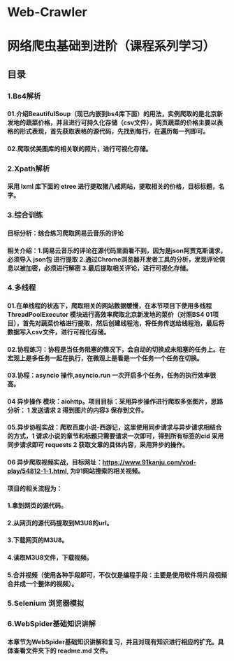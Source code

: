 # Web-Crawler
# 网络爬虫基础到进阶（课程系列学习）
## 目录
### 1.Bs4解析
#### 01.介绍BeautifulSoup（现已内嵌到bs4库下面）的用法，实例爬取的是北京新发地的蔬菜价格，并且进行可持久化存储（csv文件），网页蔬菜的价格主要以表格的形式表现，首先获取表格的源代码，先找到每行，在遍历每一列即可。
#### 02.爬取优美图库的相关联的照片，进行可视化存储。
### 2.Xpath解析
#### 采用 lxml 库下面的 etree 进行提取猪八戒网站，提取相关的价格，目标标题，名字。
### 3.综合训练
#### 目标分析：综合练习爬取网易云音乐的评论
#### 相关介绍：1.网易云音乐的评论在源代码里面看不到，因为是json阿贾克斯请求，必须导入 json包 进行提取 2.通过Chrome浏览器开发者工具的分析，发现评论信息以被加密，必须进行解密 3.最后提取相关评论，进行可视化存储。
### 4.多线程
#### 01.在单线程的状态下，爬取相关的网站数据缓慢，在本节项目下使用多线程 ThreadPoolExecutor 模块进行高效率爬取北京新发地的菜价（对照BS4 01项目），首先对蔬菜价格进行提取，然后创建线程池，将任务传送给线程池，最后将数据写入csv文件，进行可视化存储。
#### 02.协程练习：协程是当任务阻塞的情况下，会自动的切换成未阻塞的任务上。在宏观上是多任务一起在执行，在微观上是看是一个任务一个任务在切换。
#### 03.协程：asyncio 操作,asyncio.run 一次开启多个任务，任务的执行效率很高。
#### 04 异步操作 模块：aiohttp。项目目标：采用异步操作进行爬取多张图片，思路分析： 1 发送请求 2 得到图片的内容3 保存到文件。
#### 05.异步协程实战：爬取百度小说-西游记，这里使用同步请求与异步请求相结合的方式，1 请求小说的章节和标题只需要请求一次即可，得到所有标签的cid 采用同步请求即可 requests 2 获取文章的具体内容，采用异步的操作。
#### 06 异步爬取视频实战，目标网址：https://www.91kanju.com/vod-play/54812-1-1.html, 为91网站搜索的相关视频。
#### 项目的相关流程为：
####    1.拿到网页的源代码。
####    2.从网页的源代码提取到M3U8的url。
####    3.下载网页的M3U8。
####    4.读取M3U8文件，下载视频。
####    5.合并视频（使用各种手段即可，不仅仅是编程手段：主要是使用软件将片段视频合并成一个整体的视频）。
### 5.Selenium 浏览器模拟
### 6.WebSpider基础知识讲解
#### 本章节为WebSpider基础知识讲解和复习，并且对现有知识进行相应的扩充。具体查看文件夹下的 readme.md 文件。
